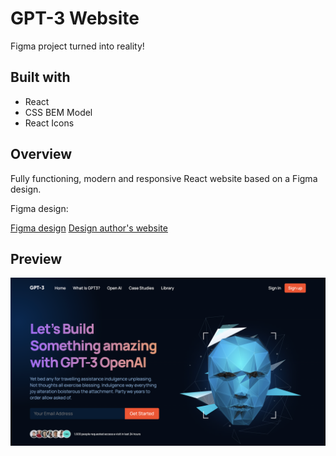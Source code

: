 # GPT-3 Website

Figma project turned into reality!

## Built with

- React
- CSS BEM Model
- React Icons

## Overview

Fully functioning, modern and responsive React website based on a Figma design.

Figma design:

<a href="https://www.figma.com/file/lz9lLpFHMxHm2odnwM3R0z/gpt3" target="_blank">Figma design</a>
<a href="https://www.arshakir.com" target="_blank">Design author's website</a>

## Preview

![Project Image](https://github.com/Chris-Z-85/GTP3/blob/main/gpt-3.png?raw=true)
